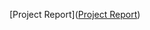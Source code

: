 [Project Report]([Project Report](https://docs.google.com/a/stjerneman.com/document/d/12ScxrMUEZGAuN11xJSkOhFMHV229Yy7h7yhYtV8mgTY/edit?usp=sharing))